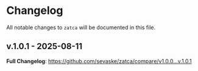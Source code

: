 # Changelog

All notable changes to `zatca` will be documented in this file.

## v.1.0.1 - 2025-08-11

**Full Changelog**: https://github.com/sevaske/zatca/compare/v1.0.0...v.1.0.1
